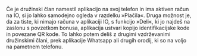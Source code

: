Če je družinski član namestil aplikacijo na svoj telefon in ima aktiven račun na IO, si jo lahko samodejno ogleda v razdelku »Plačila«. Druga možnost je, da za tiste, ki nimajo računa v aplikaciji IO, s funkcijo »Deli«, ki jo najdeš na zaslonu s povzetkom bonusa, aplikacija ustvari kopijo identifikacijske kode in povezane QR kode. To lahko potem deliš z drugimi vzdrževanimi družinskimi člani, prek aplikacije Whatsapp ali drugih orodij, ki so na voljo na pametnem telefonu.

